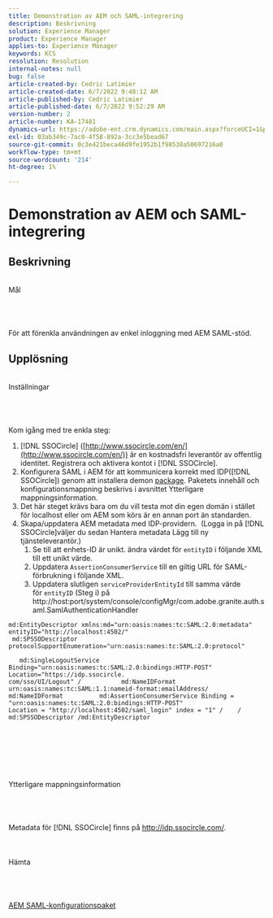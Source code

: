 ```yaml
---
title: Demonstration av AEM och SAML-integrering
description: Beskrivning
solution: Experience Manager
product: Experience Manager
applies-to: Experience Manager
keywords: KCS
resolution: Resolution
internal-notes: null
bug: false
article-created-by: Cedric Latimier
article-created-date: 6/7/2022 9:48:12 AM
article-published-by: Cedric Latimier
article-published-date: 6/7/2022 9:52:29 AM
version-number: 2
article-number: KA-17481
dynamics-url: https://adobe-ent.crm.dynamics.com/main.aspx?forceUCI=1&pagetype=entityrecord&etn=knowledgearticle&id=3c8a2cf0-46e6-ec11-bb3c-000d3a3b17fa
exl-id: 03ab349c-7ac0-4f58-892a-3cc3e5bead67
source-git-commit: 0c3e421beca46d9fe1952b1f98538a50697216a0
workflow-type: tm+mt
source-wordcount: '214'
ht-degree: 1%

---
```


# Demonstration av AEM och SAML-integrering

## Beskrivning

<br>    Mål<br><br><br><br>\
För att förenkla användningen av enkel inloggning med AEM SAML-stöd.


## Upplösning

<br>Inställningar<br><br><br><br>\
Kom igång med tre enkla steg:

1. [!DNL SSOCircle] ([http://www.ssocircle.com/en/](http://www.ssocircle.com/en/)) är en kostnadsfri leverantör av offentlig identitet. Registrera och aktivera kontot i [!DNL SSOCircle].
2. Konfigurera SAML i AEM för att kommunicera korrekt med IDP([!DNL SSOCircle]) genom att installera demon [package](https://files.acrobat.com/a/preview/d0017bf5-c35a-483e-80a0-d6bfb0526299). Paketets innehåll och konfigurationsmappning beskrivs i avsnittet Ytterligare mappningsinformation.
3. Det här steget krävs bara om du vill testa mot din egen domän i stället för localhost eller om AEM som körs är en annan port än standarden.
4. Skapa/uppdatera AEM metadata med IDP-providern.  (Logga in på [!DNL SSOCircle]väljer du sedan Hantera metadata Lägg till ny tjänsteleverantör.) 
   1. Se till att enhets-ID är unikt. ändra värdet för `entityID` i följande XML till ett unikt värde.
   2. Uppdatera `AssertionConsumerService` till en giltig URL för SAML-förbrukning i följande XML.
   3. Uppdatera slutligen `serviceProviderEntityId` till samma värde för `entityID` (Steg i) på http://host:port/system/console/configMgr/com.adobe.granite.auth.saml.SamlAuthenticationHandler


```
md:EntityDescriptor xmlns:md="urn:oasis:names:tc:SAML:2.0:metadata" entityID="http://localhost:4502/"   
 md:SPSSODescriptor protocolSupportEnumeration="urn:oasis:names:tc:SAML:2.0:protocol"         
   md:SingleLogoutService Binding="urn:oasis:names:tc:SAML:2.0:bindings:HTTP-POST" Location="https://idp.ssocircle.
com/sso/UI/Logout" /           md:NameIDFormat urn:oasis:names:tc:SAML:1.1:nameid-format:emailAddress/ 
md:NameIDFormat          md:AssertionConsumerService Binding = "urn:oasis:names:tc:SAML:2.0:bindings:HTTP-POST" 
Location = "http://localhost:4502/saml_login" index = "1" /    / md:SPSSODescriptor /md:EntityDescriptor 
```

<br><br><br><br><br><br>    Ytterligare mappningsinformation<br><br><br><br>\
Metadata för [!DNL SSOCircle] finns på http://idp.ssocircle.com/.
<br><br><br><br>    Hämta<br><br><br><br>\
[AEM SAML-konfigurationspaket](https://files.acrobat.com/a/preview/d0017bf5-c35a-483e-80a0-d6bfb0526299)
